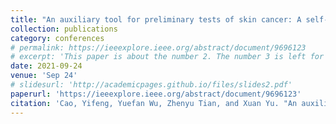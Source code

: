```yaml
---
title: "An auxiliary tool for preliminary tests of skin cancer: A self-modifying meta-learning method for clean and noisy data"
collection: publications
category: conferences
# permalink: https://ieeexplore.ieee.org/abstract/document/9696123
# excerpt: 'This paper is about the number 2. The number 3 is left for future work.'
date: 2021-09-24
venue: 'Sep 24'
# slidesurl: 'http://academicpages.github.io/files/slides2.pdf'
paperurl: 'https://ieeexplore.ieee.org/abstract/document/9696123'
citation: 'Cao, Yifeng, Yuefan Wu, Zhenyu Tian, and Xuan Yu. "An auxiliary tool for preliminary tests of skin cancer: A self-modifying meta-learning method for clean and noisy data." In 2021 2nd International Conference on Big Data & Artificial Intelligence & Software Engineering (ICBASE), pp. 172-176. IEEE, 2021.'
---
```


